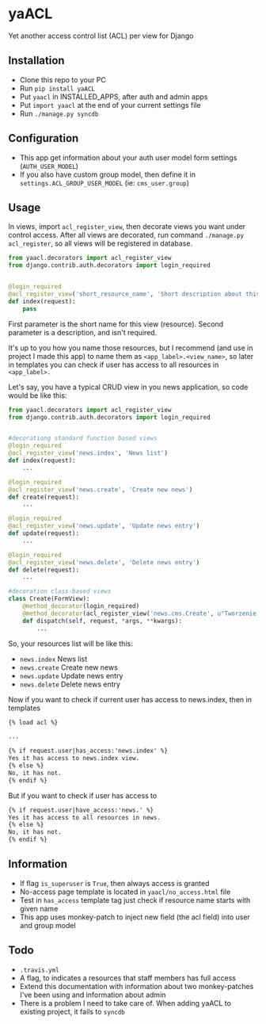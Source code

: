 yaACL
=====

Yet another access control list (ACL) per view for Django


## Installation
* Clone this repo to your PC
* Run ``pip install yaACL``
* Put ``yaacl`` in INSTALLED_APPS, after auth and admin apps
* Put ``import yaacl`` at the end of your current settings file
* Run ``./manage.py syncdb``


## Configuration
* This app get information about your auth user model form settings (``AUTH_USER_MODEL``)
* If you also have custom group model, then define it in ``settings.ACL_GROUP_USER_MODEL`` (ie: ``cms_user.group``)


## Usage
In views, import ``acl_register_view``, then decorate views you want under control access.
After all views are decorated, run command ``./manage.py acl_register``, so all views will be registered in database.

```python
from yaacl.decorators import acl_register_view
from django.contrib.auth.decorators import login_required


@login_required
@acl_register_view('short_resource_name', 'Short description about this view')
def index(request):
    pass
```

First parameter is the short name for this view (resource). Second parameter is a description, and isn't required.

It's up to you how you name those resources, but I recommend (and use in project I made this app) to name them as
``<app_label>.<view_name>``, so later in templates you can check if user has access to all resources in ``<app_label>.``

Let's say, you have a typical CRUD view in you news application, so code would be like this:

```python
from yaacl.decorators import acl_register_view
from django.contrib.auth.decorators import login_required


#decorationg standard function based views
@login_required
@acl_register_view('news.index', 'News list')
def index(request):
    ...

@login_required
@acl_register_view('news.create', 'Create new news')
def create(request):
    ...

@login_required
@acl_register_view('news.update', 'Update news entry')
def update(request):
    ...

@login_required
@acl_register_view('news.delete', 'Delete news entry')
def delete(request):
    ...

#decoration class-based views
class Create(FormView):
    @method_decorator(login_required)
    @method_decorator(acl_register_view('news.cms.Create', u"Tworzenie wiadomości"))
    def dispatch(self, request, *args, **kwargs):
        ...


```

So, your resources list will be like this:


* ``news.index`` News list
* ``news.create`` Create new news
* ``news.update`` Update news entry
* ``news.delete`` Delete news entry

Now if you want to check if current user has access to news.index, then in templates

```html
{% load acl %}

...

{% if request.user|has_access:'news.index' %}
Yes it has access to news.index view.
{% else %}
No, it has not.
{% endif %}

```

But if you want to check if user has access to


```html
{% if request.user|have_access:'news.' %}
Yes it has access to all resources in news.
{% else %}
No, it has not.
{% endif %}

```

## Information
* If flag ``is_superuser`` is ``True``, then always access is granted
* No-access page template is located in ``yaacl/no_access.html`` file
* Test in ``has_access`` template tag just check if resource name starts with given name
* This app uses monkey-patch to inject new field (the acl field) into user and group model


## Todo
* ``.travis.yml``
* A flag, to indicates a resources that staff members has full access
* Extend this documentation with information about two monkey-patches I've been using and information about admin
* There is a problem I need to take care of. When adding yaACL to existing project, it fails to ``syncdb``